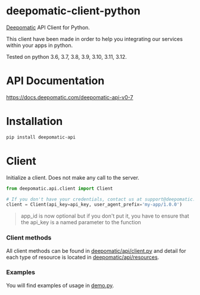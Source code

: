 # deepomatic-client-python

[Deepomatic](https://www.deepomatic.com) API Client for Python.

This client have been made in order to help you integrating our services within your apps in python.

Tested on python 3.6, 3.7, 3.8, 3.9, 3.10, 3.11, 3.12.

# API Documentation

https://docs.deepomatic.com/deepomatic-api-v0-7

# Installation

```bash
pip install deepomatic-api
```

# Client

Initialize a client.
Does not make any call to the server.

```python
from deepomatic.api.client import Client

# If you don't have your credentials, contact us at support@deepomatic.com
client = Client(api_key=api_key, user_agent_prefix='my-app/1.0.0')
```
> app_id is now optional but if you don't put it, you have to ensure that the api_key is a named parameter to the function 

### Client methods

All client methods can be found in [deepomatic/api/client.py](deepomatic/api/client.py) and detail for each type of resource is located in [deepomatic/api/resources](deepomatic/api/resources).

### Examples

You will find examples of usage in [demo.py](demo.py).
